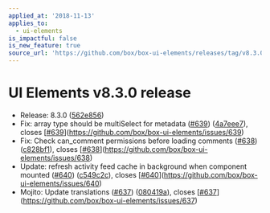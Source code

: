 ```yaml
---
applied_at: '2018-11-13'
applies_to:
  - ui-elements
is_impactful: false
is_new_feature: true
source_url: 'https://github.com/box/box-ui-elements/releases/tag/v8.3.0'
---
```


# UI Elements v8.3.0 release


* Release: 8.3.0 ([562e856](https://github.com/box/box-ui-elements/commit[562e856](https://github.com/box/box-ui-elements/commit/562e856)))
* Fix: array type should be multiSelect for metadata ([#639](https://github.com/box/box-ui-elements/pull/639)) ([4a7eee7](https://github.com/box/box-ui-elements/commit[4a7eee7](https://github.com/box/box-ui-elements/commit/4a7eee7))), closes [[#639](https://github.com/box/box-ui-elements/pull/639)](https://github.com/box/box-ui-elements/issues/639)
* Fix: Check can_comment permissions before loading comments ([#638](https://github.com/box/box-ui-elements/pull/638)) ([c828bf1](https://github.com/box/box-ui-elements/commit[c828bf1](https://github.com/box/box-ui-elements/commit/c828bf1))), closes [[#638](https://github.com/box/box-ui-elements/pull/638)](https://github.com/box/box-ui-elements/issues/638)
* Update: refresh activity feed cache in background when component mounted ([#640](https://github.com/box/box-ui-elements/pull/640)) ([c549c2c](https://github.com/box/box-ui-elements/commit[c549c2c](https://github.com/box/box-ui-elements/commit/c549c2c))), closes [[#640](https://github.com/box/box-ui-elements/pull/640)](https://github.com/box/box-ui-elements/issues/640)
* Mojito: Update translations ([#637](https://github.com/box/box-ui-elements/pull/637)) ([080419a](https://github.com/box/box-ui-elements/commit[080419a](https://github.com/box/box-ui-elements/commit/080419a))), closes [[#637](https://github.com/box/box-ui-elements/pull/637)](https://github.com/box/box-ui-elements/issues/637)



